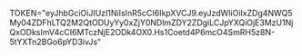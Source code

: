 TOKEN="eyJhbGciOiJIUzI1NiIsInR5cCI6IkpXVCJ9.eyJzdWIiOiIxZDg4NWQ5My04ZDFhLTQ2M2QtODUyYy0xZjY0NDlmZDY2ZDgiLCJpYXQiOjE3MzU1NjQxODksImV4cCI6MTczNjE2ODk4OX0.Hs1Coetd4P6mcO4SmRH5z8N-5tYXTn2BGo6pYD3ivJs"